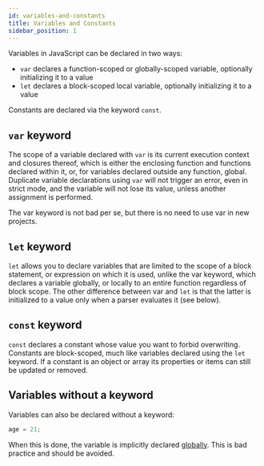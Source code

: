 ```yaml
---
id: variables-and-constants
title: Variables and Constants
sidebar_position: 1
---
```


Variables in JavaScript can be declared in two ways:

- `var` declares a function-scoped or globally-scoped variable, optionally initializing it to a value
- `let` declares a block-scoped local variable, optionally initializing it to a value

Constants are declared via the keyword `const`.

## `var` keyword

The scope of a variable declared with `var` is its current execution context and closures thereof, which is either the enclosing function and functions declared within it, or, for variables declared outside any function, global. Duplicate variable declarations using `var` will not trigger an error, even in strict mode, and the variable will not lose its value, unless another assignment is performed.

The var keyword is not bad per se, but there is no need to use var in new projects.

## `let` keyword

`let` allows you to declare variables that are limited to the scope of a block statement, or expression on which it is used, unlike the var keyword, which declares a variable globally, or locally to an entire function regardless of block scope. The other difference between var and `let` is that the latter is initialized to a value only when a parser evaluates it (see below).

## `const` keyword

`const` declares a constant whose value you want to forbid overwriting. Constants are block-scoped, much like variables declared using the `let` keyword. If a constant is an object or array its properties or items can still be updated or removed.

## Variables without a keyword

Variables can also be declared without a keyword:

```js
age = 21;
```

When this is done, the variable is implicitly declared [globally](https://developer.mozilla.org/en-US/docs/Glossary/Global_variable). This is bad practice and should be avoided.

